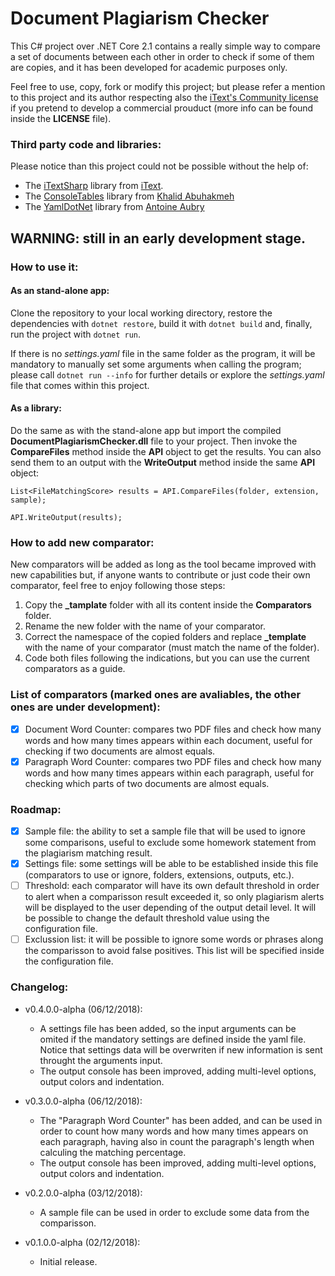 # Document Plagiarism Checker
This C# project over .NET Core 2.1 contains a really simple way to compare a set of documents between each other in order to check if some of them are copies, and it has been developed for academic purposes only. 

Feel free to use, copy, fork or modify this project; but please refer a mention to this project and its author respecting also the [iText's Community license](https://itextpdf.com/AGPL) if you pretend to develop a commercial prouduct (more info can be found inside the  **LICENSE** file).

### Third party code and libraries:
Please notice than this project could not be possible without the help of:
* The [iTextSharp](https://developers.itextpdf.com/downloads) library from [iText](https://itextpdf.com/).
* The [ConsoleTables](https://github.com/khalidabuhakmeh/ConsoleTables) library from [Khalid Abuhakmeh](https://github.com/khalidabuhakmeh)
* The [YamlDotNet](https://github.com/aaubry/YamlDotNet) library from [Antoine Aubry](https://github.com/aaubry)

## WARNING: still in an early development stage.
### How to use it:
#### As an stand-alone app:
Clone the repository to your local working directory, restore the dependencies with `dotnet restore`, build it with `dotnet build` and, finally, run the project with `dotnet run`. 

If there is no *settings.yaml* file in the same folder as the program, it will be mandatory to manually set some arguments when calling the program; please call `dotnet run --info` for further details or explore the *settings.yaml* file that comes within this project.
#### As a library:
Do the same as with the stand-alone app but import the compiled **DocumentPlagiarismChecker.dll** file to your project. Then invoke the **CompareFiles** method inside the **API** object to get the results. You can also send them to an output with the **WriteOutput** method inside the same **API** object:

`List<FileMatchingScore> results = API.CompareFiles(folder, extension, sample);`

`API.WriteOutput(results);`
### How to add new comparator:
New comparators will be added as long as the tool became improved with new capabilities but, if anyone wants to contribute or just code their own comparator, feel free to enjoy following those steps:
 1. Copy the **_tamplate** folder with all its content inside the **Comparators** folder.
 2. Rename the new folder with the name of your comparator.
 2. Correct the namespace of the copied folders and replace **_template** with the name of your comparator (must match the name of the folder).
 3. Code both files following the indications, but you can use the current comparators as a guide.
 ### List of comparators (marked ones are avaliables, the other ones are under development):
- [x] Document Word Counter: compares two PDF files and check how many words and how many times appears within each document, useful for checking if two documents are almost equals.
- [X] Paragraph Word Counter: compares two PDF files and check how many words and how many times appears within each paragraph, useful for checking which parts of two documents are almost equals.
 ### Roadmap:
- [X] Sample file: the ability to set a sample file that will be used to ignore some comparisons, useful to exclude some homework statement from the plagiarism matching result.
- [X] Settings file: some settings will be able to be established inside this file (comparators to use or ignore, folders, extensions, outputs, etc.).
- [ ] Threshold: each comparator will have its own default threshold in order to alert when a comparisson result exceeded it, so only plagiarism alerts will be displayed to the user depending of the output detail level. It will be possible to change the default threshold value using the configuration file. 
- [ ] Exclussion list: it will be possible to ignore some words or phrases along the comparisson to avoid false positives. This list will be specified inside the configuration file.
### Changelog:
* v0.4.0.0-alpha (06/12/2018):
    * A settings file has been added, so the input arguments can be omited if the mandatory settings are defined inside the yaml file. Notice that settings data will be overwriten if new information is sent throught the arguments input.
    * The output console has been improved, adding multi-level options, output colors and indentation.

* v0.3.0.0-alpha (06/12/2018):
    * The "Paragraph Word Counter" has been added, and can be used in order to count how many words and how many times appears on each paragraph, having also in count the paragraph's length when calculing the matching percentage.
    * The output console has been improved, adding multi-level options, output colors and indentation.

* v0.2.0.0-alpha (03/12/2018):
    * A sample file can be used in order to exclude some data from the comparisson.

* v0.1.0.0-alpha (02/12/2018):
    * Initial release.
